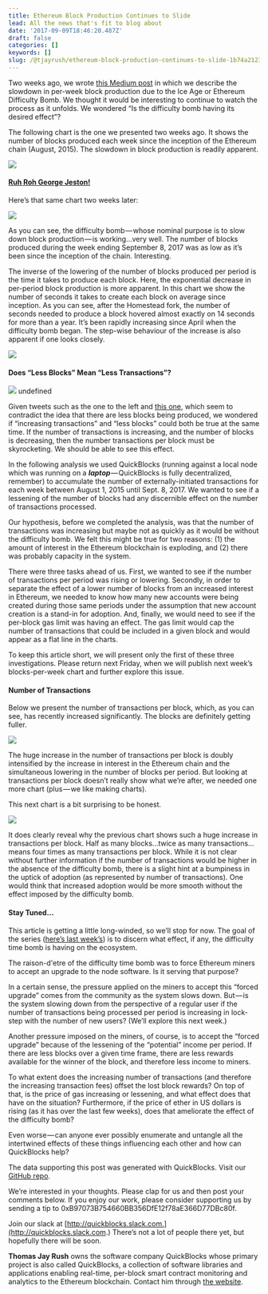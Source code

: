 ```yaml
---
title: Ethereum Block Production Continues to Slide
lead: All the news that's fit to blog about
date: '2017-09-09T18:46:20.487Z'
draft: false
categories: []
keywords: []
slug: /@tjayrush/ethereum-block-production-continues-to-slide-1b74a2123e3f
---
```


Two weeks ago, we wrote [this Medium post](https://medium.com/@tjayrush/is-the-ice-age-effecting-block-production-4c943c835975) in which we describe the slowdown in per-week block production due to the Ice Age or Ethereum Difficulty Bomb. We thought it would be interesting to continue to watch the process as it unfolds. We wondered “Is the difficulty bomb having its desired effect”?

The following chart is the one we presented two weeks ago. It shows the number of blocks produced each week since the inception of the Ethereum chain (August, 2015). The slowdown in block production is readily apparent.

![](/blog/medium-posts/img/017-Ethereum-Block-Production-Continues-to-Slide-001.png)

#### [Ruh Roh George Jeston!](http://www.urbandictionary.com/define.php?term=ruh%20roh)

Here’s that same chart two weeks later:

![](/blog/medium-posts/img/017-Ethereum-Block-Production-Continues-to-Slide-002.png)

As you can see, the difficulty bomb — whose nominal purpose is to slow down block production — is working…very well. The number of blocks produced during the week ending September 8, 2017 was as low as it’s been since the inception of the chain. Interesting.

The inverse of the lowering of the number of blocks produced per period is the time it takes to produce each block. Here, the exponential decrease in per-period block production is more apparent. In this chart we show the number of seconds it takes to create each block on average since inception. As you can see, after the Homestead fork, the number of seconds needed to produce a block hovered almost exactly on 14 seconds for more than a year. It’s been rapidly increasing since April when the difficulty bomb began. The step-wise behaviour of the increase is also apparent if one looks closely.

![](/blog/medium-posts/img/017-Ethereum-Block-Production-Continues-to-Slide-003.png)

#### Does “Less Blocks” Mean “Less Transactions”?

![](/blog/medium-posts/img/017-Ethereum-Block-Production-Continues-to-Slide-004.png)
undefined

Given tweets such as the one to the left and [this one](https://twitter.com/VitalikButerin/status/898726451637215232), which seem to contradict the idea that there are less blocks being produced, we wondered if “increasing transactions” and “less blocks” could both be true at the same time. If the number of transactions is increasing, and the number of blocks is decreasing, then the number transactions per block must be skyrocketing. We should be able to see this effect.

In the following analysis we used QuickBlocks (running against a local node which was running on a **_laptop_** — QuickBlocks is fully decentralized, remember) to accumulate the number of externally-initiated transactions for each week between August 1, 2015 until Sept. 8, 2017. We wanted to see if a lessening of the number of blocks had any discernible effect on the number of transactions processed.

Our hypothesis, before we completed the analysis, was that the number of transactions was increasing but maybe not as quickly as it would be without the difficulty bomb. We felt this might be true for two reasons: (1) the amount of interest in the Ethereum blockchain is exploding, and (2) there was probably capacity in the system.

There were three tasks ahead of us. First, we wanted to see if the number of transactions per period was rising or lowering. Secondly, in order to separate the effect of a lower number of blocks from an increased interest in Ethereum, we needed to know how many new accounts were being created during those same periods under the assumption that new account creation is a stand-in for adoption. And, finally, we would need to see if the per-block gas limit was having an effect. The gas limit would cap the number of transactions that could be included in a given block and would appear as a flat line in the charts.

To keep this article short, we will present only the first of these three investigations. Please return next Friday, when we will publish next week’s blocks-per-week chart and further explore this issue.

#### Number of Transactions

Below we present the number of transactions per block, which, as you can see, has recently increased significantly. The blocks are definitely getting fuller.

![](/blog/medium-posts/img/017-Ethereum-Block-Production-Continues-to-Slide-005.png)

The huge increase in the number of transactions per block is doubly intensified by the increase in interest in the Ethereum chain and the simultaneous lowering in the number of blocks per period. But looking at transactions per block doesn’t really show what we’re after, we needed one more chart (plus — we like making charts).

This next chart is a bit surprising to be honest.

![](/blog/medium-posts/img/017-Ethereum-Block-Production-Continues-to-Slide-006.png)

It does clearly reveal why the previous chart shows such a huge increase in transactions per block. Half as many blocks…twice as many transactions…means four times as many transactions per block. While it is not clear without further information if the number of transactions would be higher in the absence of the difficulty bomb, there is a slight hint at a bumpiness in the uptick of adoption (as represented by number of transactions). One would think that increased adoption would be more smooth without the effect imposed by the difficulty bomb.

#### Stay Tuned…

This article is getting a little long-winded, so we’ll stop for now. The goal of the series ([here’s last week’s](https://medium.com/@tjayrush/is-the-ice-age-effecting-block-production-4c943c835975)) is to discern what effect, if any, the difficulty time bomb is having on the ecosystem.

The raison-d'etre of the difficulty time bomb was to force Ethereum miners to accept an upgrade to the node software. Is it serving that purpose?

In a certain sense, the pressure applied on the miners to accept this “forced upgrade” comes from the community as the system slows down. But — is the system slowing down from the perspective of a regular user if the number of transactions being processed per period is increasing in lock-step with the number of new users? (We’ll explore this next week.)

Another pressure imposed on the miners, of course, is to accept the “forced upgrade” because of the lessening of the “potential” income per period. If there are less blocks over a given time frame, there are less rewards available for the winner of the block, and therefore less income to miners.

To what extent does the increasing number of transactions (and therefore the increasing transaction fees) offset the lost block rewards? On top of that, is the price of gas increasing or lessening, and what effect does that have on the situation? Furthermore, if the price of ether in US dollars is rising (as it has over the last few weeks), does that ameliorate the effect of the difficulty bomb?

Even worse — can anyone ever possibly enumerate and untangle all the intertwined effects of these things influencing each other and how can QuickBlocks help?

The data supporting this post was generated with QuickBlocks. Visit our [GitHub repo](https://github.com/Great-Hill-Corporation/quickBlocks/tree/master/src/other/articles).

We’re interested in your thoughts. Please clap for us and then post your comments below. If you enjoy our work, please consider supporting us by sending a tip to 0xB97073B754660BB356DfE12f78aE366D77DBc80f.

Join our slack at [http://quickblocks.slack.com.](http://quickblocks.slack.com.) There’s not a lot of people there yet, but hopefully there will be soon.

**Thomas Jay Rush** owns the software company QuickBlocks whose primary project is also called QuickBlocks, a collection of software libraries and applications enabling real-time, per-block smart contract monitoring and analytics to the Ethereum blockchain. Contact him through [the website](http://www.quickblocks.io).

